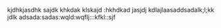 kjdhkjasdhk
sajdk
khkdak
klskajd
:hkhdkad
jasjdj
kdlajlaasaddsadalk;l;kk
jdlk
adsada:sadas:wqld:wqflj:::kfkl::sjf
